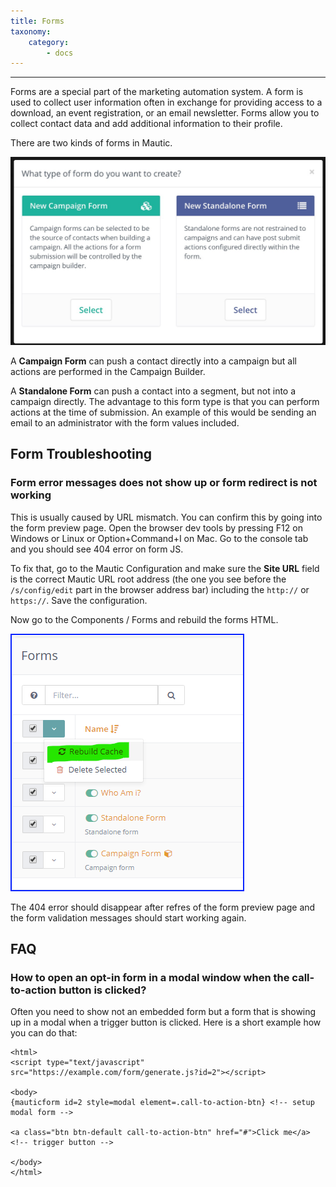 ```yaml
---
title: Forms
taxonomy:
    category:
        - docs
---
```


---
Forms are a special part of the marketing automation system. A form is used to collect user information often in exchange for providing access to a download, an event registration, or an email newsletter. Forms allow you to collect contact data and add additional information to their profile.

There are two kinds of forms in Mautic.

![](kinds-of-forms.jpg)

A **Campaign Form** can push a contact directly into a campaign but all actions are performed in the Campaign Builder.

A **Standalone Form** can push a contact into a segment, but not into a campaign directly.  The advantage to this form type is that you can perform actions at the time of submission. An example of this would be sending an email to an administrator with the form values included.

## Form Troubleshooting

### Form error messages does not show up or form redirect is not working

This is usually caused by URL mismatch. You can confirm this by going into the form preview page. Open the browser dev tools by pressing F12 on Windows or Linux or Option+Command+I on Mac. Go to the console tab and you should see 404 error on form JS.

To fix that, go to the Mautic Configuration and make sure the **Site URL** field is the correct Mautic URL root address (the one you see before the `/s/config/edit` part in the browser address bar) including the `http://` or `https://`. Save the configuration.

Now go to the Components / Forms and rebuild the forms HTML.

![](rebuild.png)

The 404 error should disappear after refres of the form preview page and the form validation messages should start working again.


## FAQ

### How to open an opt-in form in a modal window when the call-to-action button is clicked?

Often you need to show not an embedded form but a form that is showing up in a modal when a trigger button is clicked. 
Here is a short example how you can do that:

    <html>
    <script type="text/javascript" src="https://example.com/form/generate.js?id=2"></script>

    <body>
    {mauticform id=2 style=modal element=.call-to-action-btn} <!-- setup modal form -->

    <a class="btn btn-default call-to-action-btn" href="#">Click me</a> <!-- trigger button -->

    </body>
    </html>